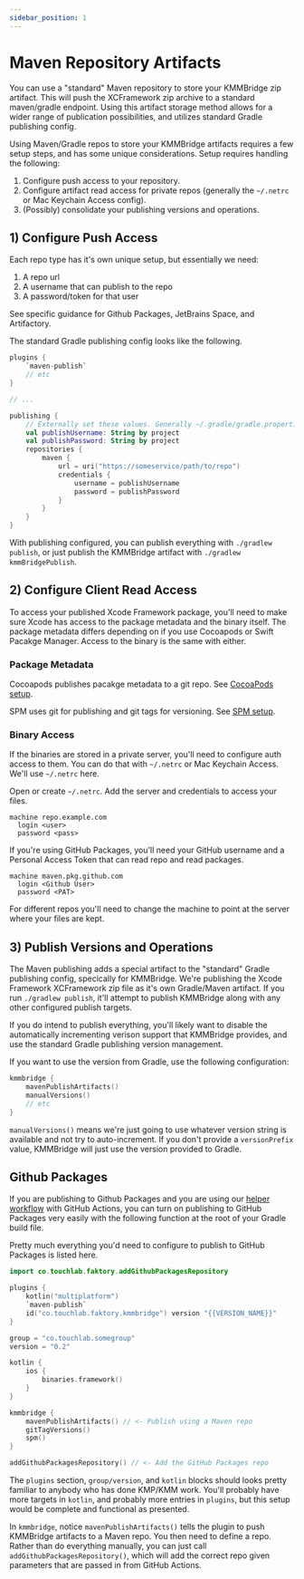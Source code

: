 ```yaml
---
sidebar_position: 1
---
```


# Maven Repository Artifacts

You can use a "standard" Maven repository to store your KMMBridge zip artifact. This will push the XCFramework zip archive to a standard maven/gradle endpoint. Using this artifact storage method allows for a wider range of publication possibilities, and utilizes standard Gradle publishing config.

Using Maven/Gradle repos to store your KMMBridge artifacts requires a few setup steps, and has some unique considerations. Setup requires handling the following:

1. Configure push access to your repository.
2. Configure artifact read access for private repos (generally the `~/.netrc` or Mac Keychain Access config).
3. (Possibly) consolidate your publishing versions and operations.

## 1) Configure Push Access

Each repo type has it's own unique setup, but essentially we need:

1. A repo url
2. A username that can publish to the repo
3. A password/token for that user

See specific guidance for Github Packages, JetBrains Space, and Artifactory.

The standard Gradle publishing config looks like the following.

```kotlin
plugins {
    `maven-publish`
    // etc
}

// ...

publishing {
    // Externally set these values. Generally ~/.gradle/gradle.properties or CI Secrets
    val publishUsername: String by project
    val publishPassword: String by project
    repositories {
        maven {
            url = uri("https://someservice/path/to/repo")
            credentials {
                username = publishUsername
                password = publishPassword
            }
        }
    }
}
```

With publishing configured, you can publish everything with `./gradlew publish`, or just publish the KMMBridge artifact with `./gradlew kmmBridgePublish`.

## 2) Configure Client Read Access

To access your published Xcode Framework package, you'll need to make sure Xcode has access to the package metadata and the binary itself. The package metadata differs depending on if you use Cocoapods or Swift Pacakge Manager. Access to the binary is the same with either.

### Package Metadata

Cocoapods publishes pacakge metadata to a git repo. See [CocoaPods setup](cocoapods/IOS_COCOAPODS).

SPM uses git for publishing and git tags for versioning. See [SPM setup](../spm/IOS_SPM).

### Binary Access

If the binaries are stored in a private server, you'll need to configure auth access to them. You can do that with `~/.netrc` or Mac Keychain Access. We'll use `~/.netrc` here.

Open or create `~/.netrc`. Add the server and credentials to access your files.

```shell
machine repo.example.com
  login <user>
  password <pass>
```

If you're using GitHub Packages, you'll need your GitHub username and a Personal Access Token that can read repo and read packages.

```shell
machine maven.pkg.github.com
  login <Github User>
  password <PAT>
```

For different repos you'll need to change the machine to point at the server where your files are kept.

## 3) Publish Versions and Operations

The Maven publishing adds a special artifact to the "standard" Gradle publishing config, specically for KMMBridge. We're publishing the Xcode Framework XCFramework zip file as it's own Gradle/Maven artifact. If you run `./gradlew publish`, it'll attempt to publish KMMBridge along with any other configured publish targets.

If you do intend to publish everything, you'll likely want to disable the automatically incrementing verison support that KMMBridge provides, and use the standard Gradle publishing version management.

If you want to use the version from Gradle, use the following configuration:

```kotlin
kmmbridge {
    mavenPublishArtifacts()
    manualVersions()
    // etc
}
```

`manualVersions()` means we're just going to use whatever version string is available and not try to auto-increment. If you don't provide a `versionPrefix` value, KMMBridge will just use the version provided to Gradle.

## Github Packages

If you are publishing to Github Packages and you are using our [helper workflow](https://github.com/touchlab/KMMBridgeGithubWorkflow) with GitHub Actions, you can turn on publishing to GitHub Packages very easily with the following function at the root of your Gradle build file.

Pretty much everything you'd need to configure to publish to GitHub Packages is listed here.

```kotlin
import co.touchlab.faktory.addGithubPackagesRepository

plugins {
    kotlin("multiplatform")
    `maven-publish`
    id("co.touchlab.faktory.kmmbridge") version "{{VERSION_NAME}}"
}

group = "co.touchlab.somegroup"
version = "0.2"

kotlin {
    ios {
        binaries.framework()
    }
}

kmmbridge {
    mavenPublishArtifacts() // <- Publish using a Maven repo
    gitTagVersions()
    spm()
}

addGithubPackagesRepository() // <- Add the GitHub Packages repo
```

The `plugins` section, `group/version`, and `kotlin` blocks should looks pretty familiar to anybody who has done KMP/KMM work. You'll probably have more targets in `kotlin`, and probably more entries in `plugins`, but this setup would be complete and functional as presented.

In `kmmbridge`, notice `mavenPublishArtifacts()` tells the plugin to push KMMBridge artifacts to a Maven repo. You then need to define a repo. Rather than do everything manually, you can just call `addGithubPackagesRepository()`, which will add the correct repo given parameters that are passed in from GitHub Actions.
